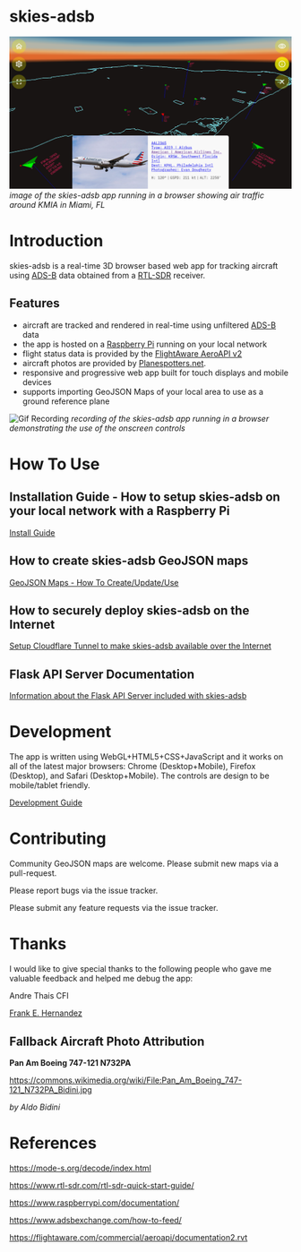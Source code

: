 # skies-adsb

![Screenshot](docs/screenshot.png)
_image of the skies-adsb app running in a browser showing air traffic around KMIA in Miami, FL_

# Introduction

skies-adsb is a real-time 3D browser based web app for tracking aircraft using [ADS-B](https://mode-s.org/decode/content/ads-b/1-basics.html) data obtained from a [RTL-SDR](https://www.rtl-sdr.com/about-rtl-sdr/) receiver.

## Features

- aircraft are tracked and rendered in real-time using unfiltered [ADS-B](https://mode-s.org/decode/content/ads-b/1-basics.html) data
- the app is hosted on a [Raspberry Pi](https://www.raspberrypi.org/) running on your local network
- flight status data is provided by the [FlightAware AeroAPI v2](https://flightaware.com/commercial/aeroapi/)
- aircraft photos are provided by [Planespotters.net](https://www.planespotters.net/).
- responsive and progressive web app built for touch displays and mobile devices
- supports importing GeoJSON Maps of your local area to use as a ground reference plane

![Gif Recording](docs/skies-adsb-recording.gif)
_recording of the skies-adsb app running in a browser demonstrating the use of the onscreen controls_

# How To Use

## Installation Guide - How to setup skies-adsb on your local network with a Raspberry Pi

[Install Guide](docs/INSTALL-GUIDE.md)

## How to create skies-adsb GeoJSON maps

[GeoJSON Maps - How To Create/Update/Use](docs/GEOJSON-MAPS.md)

## How to securely deploy skies-adsb on the Internet

[Setup Cloudflare Tunnel to make skies-adsb available over the Internet](docs/CLOUDFLARE-TUNNEL.md)

## Flask API Server Documentation

[Information about the Flask API Server included with skies-adsb](flask/README.md)

# Development

The app is written using WebGL+HTML5+CSS+JavaScript and it works on all of the latest major browsers: Chrome (Desktop+Mobile), Firefox (Desktop), and Safari (Desktop+Mobile). The controls are design to be mobile/tablet friendly.

[Development Guide](docs/DEVELOPMENT.md)

# Contributing

Community GeoJSON maps are welcome. Please submit new maps via a pull-request.

Please report bugs via the issue tracker.

Please submit any feature requests via the issue tracker.

# Thanks

I would like to give special thanks to the following people who gave me valuable feedback and helped me debug the app:

Andre Thais CFI

[Frank E. Hernandez](https://github.com/CodeMinion)

## Fallback Aircraft Photo Attribution

**Pan Am Boeing 747-121 N732PA**

https://commons.wikimedia.org/wiki/File:Pan_Am_Boeing_747-121_N732PA_Bidini.jpg

_by Aldo Bidini_

# References

https://mode-s.org/decode/index.html

https://www.rtl-sdr.com/rtl-sdr-quick-start-guide/

https://www.raspberrypi.com/documentation/

https://www.adsbexchange.com/how-to-feed/

https://flightaware.com/commercial/aeroapi/documentation2.rvt
